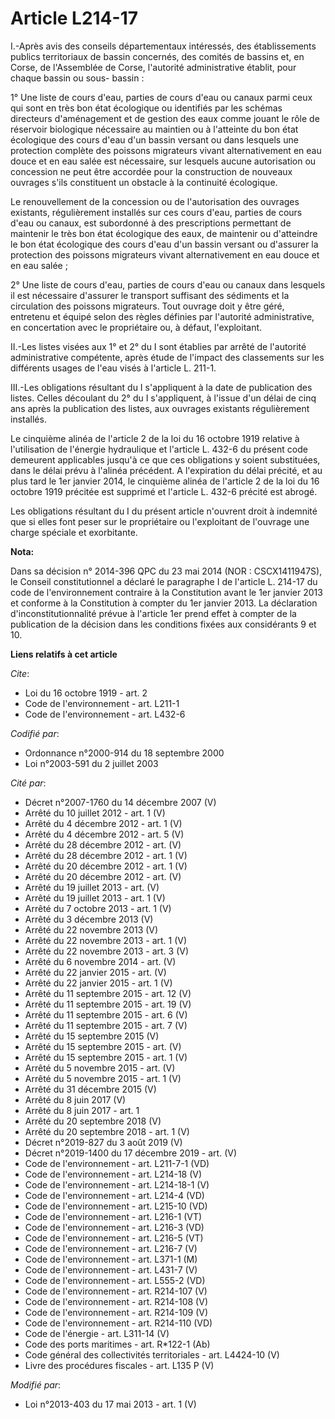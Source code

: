 # Article L214-17

I.-Après avis des conseils départementaux intéressés, des établissements publics territoriaux de bassin concernés, des
comités de bassins et, en Corse, de l'Assemblée de Corse, l'autorité administrative établit, pour chaque bassin ou sous-
bassin : 

1° Une liste de cours d'eau, parties de cours d'eau ou canaux parmi ceux qui sont en très bon état écologique ou identifiés
par les schémas directeurs d'aménagement et de gestion des eaux comme jouant le rôle de réservoir biologique nécessaire au
maintien ou à l'atteinte du bon état écologique des cours d'eau d'un bassin versant ou dans lesquels une protection complète
des poissons migrateurs vivant alternativement en eau douce et en eau salée est nécessaire, sur lesquels aucune autorisation
ou concession ne peut être accordée pour la construction de nouveaux ouvrages s'ils constituent un obstacle à la continuité
écologique. 

Le renouvellement de la concession ou de l'autorisation des ouvrages existants, régulièrement installés sur ces cours d'eau,
parties de cours d'eau ou canaux, est subordonné à des prescriptions permettant de maintenir le très bon état écologique des
eaux, de maintenir ou d'atteindre le bon état écologique des cours d'eau d'un bassin versant ou d'assurer la protection des
poissons migrateurs vivant alternativement en eau douce et en eau salée ; 

2° Une liste de cours d'eau, parties de cours d'eau ou canaux dans lesquels il est nécessaire d'assurer le transport
suffisant des sédiments et la circulation des poissons migrateurs. Tout ouvrage doit y être géré, entretenu et équipé selon
des règles définies par l'autorité administrative, en concertation avec le propriétaire ou, à défaut, l'exploitant. 

II.-Les listes visées aux 1° et 2° du I sont établies par arrêté de l'autorité administrative compétente, après étude de
l'impact des classements sur les différents usages de l'eau visés à l'article L. 211-1. 

III.-Les obligations résultant du I s'appliquent à la date de publication des listes. Celles découlant du 2° du I
s'appliquent, à l'issue d'un délai de cinq ans après la publication des listes, aux ouvrages existants régulièrement
installés. 

Le cinquième alinéa de l'article 2 de la loi du 16 octobre 1919 relative à l'utilisation de l'énergie hydraulique et
l'article L. 432-6 du présent code demeurent applicables jusqu'à ce que ces obligations y soient substituées, dans le délai
prévu à l'alinéa précédent. A l'expiration du délai précité, et au plus tard le 1er janvier 2014, le cinquième alinéa de
l'article 2 de la loi du 16 octobre 1919 précitée est supprimé et l'article L. 432-6 précité est abrogé. 

Les obligations résultant du I du présent article n'ouvrent droit à indemnité que si elles font peser sur le propriétaire ou
l'exploitant de l'ouvrage une charge spéciale et exorbitante.

**Nota:**

Dans sa décision n° 2014-396 QPC du 23 mai 2014 (NOR : CSCX1411947S), le Conseil constitutionnel a déclaré le paragraphe I de
l'article L. 214-17 du code de l'environnement contraire à la Constitution avant le 1er janvier 2013 et conforme à la
Constitution à compter du 1er janvier 2013. La déclaration d'inconstitutionnalité prévue à l'article 1er prend effet à
compter de la publication de la décision dans les conditions fixées aux considérants 9 et 10.

**Liens relatifs à cet article**

_Cite_:

  - Loi du 16 octobre 1919 - art. 2
  - Code de l'environnement - art. L211-1
  - Code de l'environnement - art. L432-6

_Codifié par_:

  - Ordonnance n°2000-914 du 18 septembre 2000
  - Loi n°2003-591 du 2 juillet 2003

_Cité par_:

  - Décret n°2007-1760 du 14 décembre 2007 (V)
  - Arrêté du 10 juillet 2012 - art. 1 (V)
  - Arrêté du 4 décembre 2012 - art. 1 (V)
  - Arrêté du 4 décembre 2012 - art. 5 (V)
  - Arrêté du 28 décembre 2012 - art. (V)
  - Arrêté du 28 décembre 2012 - art. 1 (V)
  - Arrêté du 20 décembre 2012 - art. 1 (V)
  - Arrêté du 20 décembre 2012 - art. (V)
  - Arrêté du 19 juillet 2013 - art. (V)
  - Arrêté du 19 juillet 2013 - art. 1 (V)
  - Arrêté du 7 octobre 2013 - art. 1 (V)
  - Arrêté du 3 décembre 2013 (V)
  - Arrêté du 22 novembre 2013 (V)
  - Arrêté du 22 novembre 2013 - art. 1 (V)
  - Arrêté du 22 novembre 2013 - art. 3 (V)
  - Arrêté du 6 novembre 2014 - art. (V)
  - Arrêté du 22 janvier 2015 - art. (V)
  - Arrêté du 22 janvier 2015 - art. 1 (V)
  - Arrêté du 11 septembre 2015 - art. 12 (V)
  - Arrêté du 11 septembre 2015 - art. 19 (V)
  - Arrêté du 11 septembre 2015 - art. 6 (V)
  - Arrêté du 11 septembre 2015 - art. 7 (V)
  - Arrêté du 15 septembre 2015 (V)
  - Arrêté du 15 septembre 2015 - art. (V)
  - Arrêté du 15 septembre 2015 - art. 1 (V)
  - Arrêté du 5 novembre 2015 - art. (V)
  - Arrêté du 5 novembre 2015 - art. 1 (V)
  - Arrêté du 31 décembre 2015 (V)
  - Arrêté du 8 juin 2017 (V)
  - Arrêté du 8 juin 2017 - art. 1
  - Arrêté du 20 septembre 2018 (V)
  - Arrêté du 20 septembre 2018 - art. 1 (V)
  - Décret n°2019-827 du 3 août 2019 (V)
  - Décret n°2019-1400 du 17 décembre 2019 - art. (V)
  - Code de l'environnement - art. L211-7-1 (VD)
  - Code de l'environnement - art. L214-18 (V)
  - Code de l'environnement - art. L214-18-1 (V)
  - Code de l'environnement - art. L214-4 (VD)
  - Code de l'environnement - art. L215-10 (VD)
  - Code de l'environnement - art. L216-1 (VT)
  - Code de l'environnement - art. L216-3 (VD)
  - Code de l'environnement - art. L216-5 (VT)
  - Code de l'environnement - art. L216-7 (V)
  - Code de l'environnement - art. L371-1 (M)
  - Code de l'environnement - art. L431-7 (V)
  - Code de l'environnement - art. L555-2 (VD)
  - Code de l'environnement - art. R214-107 (V)
  - Code de l'environnement - art. R214-108 (V)
  - Code de l'environnement - art. R214-109 (V)
  - Code de l'environnement - art. R214-110 (VD)
  - Code de l'énergie - art. L311-14 (V)
  - Code des ports maritimes - art. R*122-1 (Ab)
  - Code général des collectivités territoriales - art. L4424-10 (V)
  - Livre des procédures fiscales - art. L135 P (V)

_Modifié par_:

  - Loi n°2013-403 du 17 mai 2013 - art. 1 (V)

